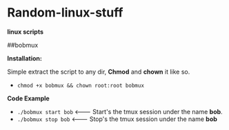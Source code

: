 # Random-linux-stuff
**linux scripts**


##bobmux

**Installation:**

Simple extract the script to any dir, **Chmod** and **chown** it like so.

 * ```chmod +x bobmux && chown root:root bobmux```
 
**Code Example**

 * ```./bobmux start bob```     <--- Start's the tmux session under the name **bob**.
 * ```./bobmux stop bob```      <--- Stop's the tmux session under the name **bob**
 
 
